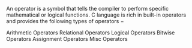An operator is a symbol that tells the compiler to perform specific mathematical or logical functions. C language is rich in built-in operators and provides the following types of operators −

Arithmetic Operators
Relational Operators
Logical Operators
Bitwise Operators
Assignment Operators
Misc Operators
